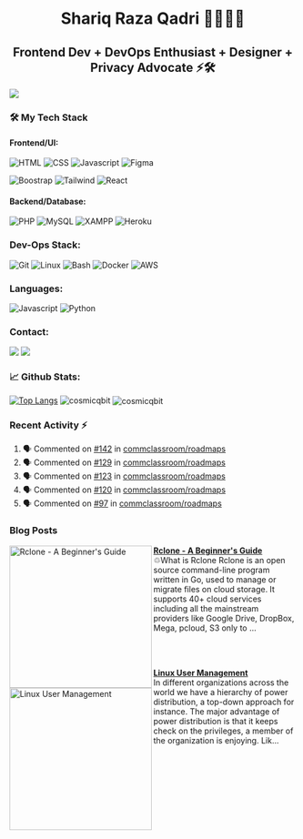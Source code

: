 <h1 align="center">Shariq Raza Qadri 👨🏻‍💻🚀</h1>
<h2 align="center">Frontend Dev + DevOps Enthusiast + Designer + Privacy Advocate ⚡🛠️</h2>
<img src="https://telegra.ph/file/e4618fea7c68462748a1c.jpg">

<h3 align="left">🛠️ My Tech Stack</h3>

#### Frontend/UI:

![HTML](https://img.shields.io/badge/html%20-%23E34F26.svg?&style=for-the-badge&logo=html5&logoColor=white)
![CSS](https://img.shields.io/badge/css%20-%231572B6.svg?&style=for-the-badge&logo=css3&logoColor=white)
![Javascript](https://img.shields.io/badge/-Javascript-ffb400?style=for-the-badge&logo=javascript&logoColor=ffff3f)
![Figma](https://img.shields.io/badge/figma-%23F24E1E.svg?style=for-the-badge&logo=figma&logoColor=white)

![Boostrap](https://img.shields.io/badge/Bootstrap-563D7C?style=for-the-badge&logo=bootstrap&logoColor=white)
![Tailwind](https://img.shields.io/badge/-tailwind-41A5B2?style=for-the-badge&logo=tailwind)
![React](https://img.shields.io/badge/-react-eeeeee?style=for-the-badge&logo=react)

#### Backend/Database:

![PHP](https://img.shields.io/badge/-php-brinjal?style=for-the-badge&logo=php)
![MySQL](https://img.shields.io/badge/MySQL-4479A1.svg?style=for-the-badge&logo=MySQL&logoColor=white)
![XAMPP](https://img.shields.io/badge/Xampp-F37623?style=for-the-badge&logo=xampp&logoColor=white)
![Heroku](https://img.shields.io/badge/heroku-%23430098.svg?style=for-the-badge&logo=heroku&logoColor=white)

### Dev-Ops Stack:

![Git](https://img.shields.io/badge/git%20-%23F05033.svg?&style=for-the-badge&logo=git&logoColor=white)
![Linux](https://img.shields.io/badge/-linux-772953?style=for-the-badge&logo=linux)
![Bash](https://img.shields.io/badge/Shell_Script-121011?style=for-the-badge&logo=gnu-bash&logoColor=white)
![Docker](https://img.shields.io/badge/-docker-skyblue?style=for-the-badge&logo=docker)
![AWS](https://img.shields.io/badge/AWS-%23FF9900.svg?style=for-the-badge&logo=amazon-aws&logoColor=white)

### Languages:
![Javascript](https://img.shields.io/badge/-Javascript-ffb400?style=for-the-badge&logo=javascript&logoColor=ffff3f)
![Python](https://img.shields.io/badge/-Python-red?style=for-the-badge&logo=python)

### Contact:
<a href="mailto:shariqrazaqadri@proton.me"><img src="https://img.shields.io/badge/ProtonMail-8B89CC?style=for-the-badge&logo=protonmail&logoColor=white"></a>
<a href="https://telegram.me/servejustice/"><img src="https://img.shields.io/badge/Telegram-2CA5E0?style=for-the-badge&logo=telegram&logoColor=white"></a>
<br>

### 📈 Github Stats:
[![Top Langs](https://github-readme-stats.vercel.app/api/top-langs/?username=cosmicqbit&langs_count=8&layout=compact)](https://github.com/anuraghazra/github-readme-stats)
<img src="https://github-readme-streak-stats.herokuapp.com/?user=cosmicqbit&theme=light" alt="cosmicqbit">
<img align="center" src="https://github-readme-stats.vercel.app/api?username=cosmicqbit&show_icons=true&locale=en" alt="cosmicqbit" />
<!--- <p>&nbsp;<img align="center" src="https://github-readme-stats.vercel.app/api?username=cosmicqbit&bg_color=30,00B4D9,00B4D8&title_color=fff&text_color=fff&show_icons=true&locale=en" alt="cosmicqbit" /></p> --->

### Recent Activity :zap:
<!--START_SECTION:activity-->
1. 🗣 Commented on [#142](https://github.com/commclassroom/roadmaps/issues/142) in [commclassroom/roadmaps](https://github.com/commclassroom/roadmaps)
2. 🗣 Commented on [#129](https://github.com/commclassroom/roadmaps/issues/129) in [commclassroom/roadmaps](https://github.com/commclassroom/roadmaps)
3. 🗣 Commented on [#123](https://github.com/commclassroom/roadmaps/issues/123) in [commclassroom/roadmaps](https://github.com/commclassroom/roadmaps)
4. 🗣 Commented on [#120](https://github.com/commclassroom/roadmaps/issues/120) in [commclassroom/roadmaps](https://github.com/commclassroom/roadmaps)
5. 🗣 Commented on [#97](https://github.com/commclassroom/roadmaps/issues/97) in [commclassroom/roadmaps](https://github.com/commclassroom/roadmaps)
<!--END_SECTION:activity-->

### Blog Posts
<!-- HASHNODE_BLOG:START -->
<p align="left">
<a href="https://cosmicqbit.hashnode.dev//rclone-a-beginners-guide" title="Rclone - A Beginner's Guide"><img src="https://cdn.hashnode.com/res/hashnode/image/upload/v1660591466642/PTZ-0STP9.png" alt="Rclone - A Beginner's Guide" width="250px" align="left" /></a>
<a href="https://cosmicqbit.hashnode.dev//rclone-a-beginners-guide" title="Rclone - A Beginner's Guide"><strong>Rclone - A Beginner's Guide</strong></a>
<br/> ♲What is Rclone
Rclone is an open source command-line program written in Go, used to manage or migrate files on cloud storage. It supports 40+ cloud services including all the mainstream providers like Google Drive, DropBox, Mega, pcloud, S3 only to ... </p> <br/> <br/>
<p align="left">
<a href="https://cosmicqbit.hashnode.dev//linux-user-management" title="Linux User Management"><img src="https://cdn.hashnode.com/res/hashnode/image/upload/v1659876419132/ix3dxkCL5.png" alt="Linux User Management" width="250px" align="left" /></a>
<a href="https://cosmicqbit.hashnode.dev//linux-user-management" title="Linux User Management"><strong>Linux User Management</strong></a>
<br/> In different organizations across the world we have a hierarchy of power distribution, a top-down approach for instance. The major advantage of power distribution is that it keeps check on the privileges, a member of the organization is enjoying.
Lik... </p> <br/> <br/>
<!-- HASHNODE_BLOG:END -->
